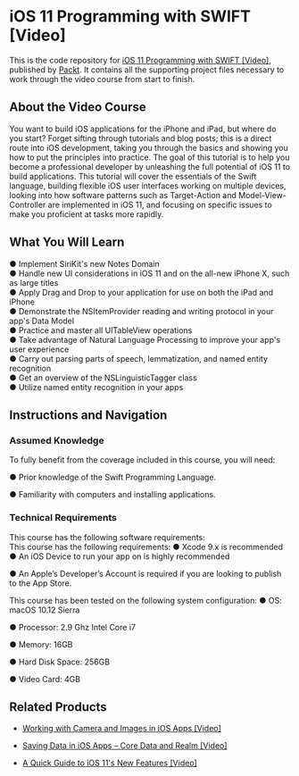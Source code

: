 # iOS 11 Programming with SWIFT [Video]
This is the code repository for [iOS 11 Programming with SWIFT [Video]](https://www.packtpub.com/application-development/ios-11-programming-swift-video?utm_source=github&utm_medium=repository&utm_campaign=9781788393263), published by [Packt](https://www.packtpub.com/?utm_source=github). It contains all the supporting project files necessary to work through the video course from start to finish.
## About the Video Course
You want to build iOS applications for the iPhone and iPad, but where do you start? Forget sifting through tutorials and blog posts; this is a direct route into iOS development, taking you through the basics and showing you how to put the principles into practice. The goal of this tutorial is to help you become a professional developer by unleashing the full potential of iOS 11 to build applications. This tutorial will cover the essentials of the Swift language, building flexible iOS user interfaces working on multiple devices, looking into how software patterns such as Target-Action and Model-View-Controller are implemented in iOS 11, and focusing on specific issues to make you proficient at tasks more rapidly.



## What You Will Learn <br/>
● Implement SiriKit's new Notes Domain <br/>
● Handle new UI considerations in iOS 11 and on the all-new iPhone X, such as large titles <br/>
● Apply Drag and Drop to your application for use on both the iPad and iPhone <br/>
● Demonstrate the NSItemProvider reading and writing protocol in your app's Data Model <br/>
● Practice and master all UITableView operations <br/>
● Take advantage of Natural Language Processing to improve your app's user experience <br/>
● Carry out parsing parts of speech, lemmatization, and named entity recognition <br/>
● Get an overview of the NSLinguisticTagger class <br/>
● Utilize named entity recognition in your apps <br/>

## Instructions and Navigation
### Assumed Knowledge
To fully benefit from the coverage included in this course, you will need:<br/>


● Prior knowledge of the Swift Programming Language.

● Familiarity with computers and installing applications.

### Technical Requirements
This course has the following software requirements:<br/>
This course has the following requirements:
● Xcode 9.x is recommended
● An iOS Device to run your app on is highly recommended

● An Apple’s Developer’s Account is required if you are looking to publish to the App Store.

This course has been tested on the following system configuration:
● OS: macOS 10.12 Sierra

● Processor: 2.9 Ghz Intel Core i7

● Memory: 16GB

●	Hard Disk Space: 256GB

●	Video Card:  4GB


## Related Products
* [Working with Camera and Images in iOS Apps [Video]](https://www.packtpub.com/application-development/working-camera-and-images-ios-apps-video?utm_source=github&utm_medium=repository&utm_campaign=9781788291330)

* [Saving Data in iOS Apps – Core Data and Realm [Video]](https://www.packtpub.com/application-development/saving-data-ios-apps-–-core-data-and-realm-video?utm_source=github&utm_medium=repository&utm_campaign=9781788299442)

* [A Quick Guide to iOS 11's New Features [Video]](https://www.packtpub.com/application-development/quick-guide-ios-11s-new-features-video?utm_source=github&utm_medium=repository&utm_campaign=9781788832878)

